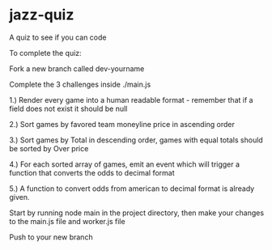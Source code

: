# jazz-quiz
A quiz to see if you can code

To complete the quiz:
    
Fork a new branch called dev-yourname

Complete the 3 challenges inside ./main.js

1.) Render every game into a human readable format - remember that if a field does not exist it should be null

2.) Sort games by favored team moneyline price in ascending order

3.) Sort games by Total in descending order, games with equal totals should be sorted by Over price

4.) For each sorted array of games, emit an event which will trigger a function that converts the odds to decimal format

5.) A function to convert odds from american to decimal format is already given.


Start by running node main in the project directory, then make your changes to the main.js file and worker.js file

Push to your new branch

